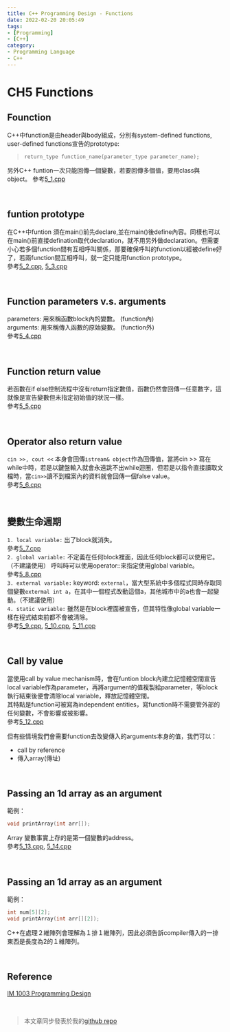 ```yaml
---
title: C++ Programming Design - Functions
date: 2022-02-20 20:05:49
tags:
- [Programming]
- [C++]
category:
- Programming Language
- C++
---
```


# **CH5 Functions**
## **Founction**
C++中function是由header與body組成，分別有system-defined functions, user-defined functions宣告的prototype:   
> `return_type function_name(parameter_type parameter_name);`  

另外C++ funtion一次只能回傳一個變數，若要回傳多個值，要用class與object。
參考[5_1.cpp](https://github.com/Bosh-Kuo/Cplusplus-Programming-Design-2021-Fall/tree/master/Lecture_Code/5.Functions/5_1.cpp)

<!-- more -->

<br>

## **funtion prototype**
在C++中funtion 須在main()前先declare,並在main()後define內容。同樣也可以在main()前直接defination取代declaration，就不用另外做declaration。但需要小心若多個function間有互相呼叫關係，那要確保呼叫的function以經被define好了，若兩function間互相呼叫，就一定只能用function prototype。  
參考[5_2.cpp](https://github.com/Bosh-Kuo/Cplusplus-Programming-Design-2021-Fall/tree/master/Lecture_Code/5.Functions/5_2.cpp), [5_3.cpp](https://github.com/Bosh-Kuo/Cplusplus-Programming-Design-2021-Fall/tree/master/Lecture_Code/5.Functions/5_3.cpp)

<br>

## **Function parameters v.s. arguments**
parameters: 用來稱函數block內的變數。 (function內)   
arguments: 用來稱傳入函數的原始變數。 (function外)  
參考[5_4.cpp](https://github.com/Bosh-Kuo/Cplusplus-Programming-Design-2021-Fall/tree/master/Lecture_Code/5.Functions/5_4.cpp)

<br>

## **Function return value**
若函數在if else控制流程中沒有return指定數值，函數仍然會回傳一任意數字，這就像是宣告變數但未指定初始值的狀況一樣。  
參考[5_5.cpp](https://github.com/Bosh-Kuo/Cplusplus-Programming-Design-2021-Fall/tree/master/Lecture_Code/5.Functions/5_5.cpp) 

<br>

## **Operator also return value**
`cin >>, cout <<` 本身會回傳`istream& object`作為回傳值，當將cin >> 寫在while中時，若是以鍵盤輸入就會永遠跳不出while迴圈，但若是以指令直接讀取文檔時，當`cin>>`讀不到檔案內的資料就會回傳一個false value。  
參考[5_6.cpp](https://github.com/Bosh-Kuo/Cplusplus-Programming-Design-2021-Fall/tree/master/Lecture_Code/5.Functions/5_6.cpp) 

<br>

## **變數生命週期**
`1. local variable:` 出了block就消失。   
參考[5_7.cpp](https://github.com/Bosh-Kuo/Cplusplus-Programming-Design-2021-Fall/tree/master/Lecture_Code/5.Functions/5_7.cpp)   
`2. global variable:` 不定義在任何block裡面，因此任何block都可以使用它。（不建議使用）
呼叫時可以使用operator::來指定使用global variable。  
參考[5_8.cpp](https://github.com/Bosh-Kuo/Cplusplus-Programming-Design-2021-Fall/tree/master/Lecture_Code/5.Functions/5_8.cpp)    
`3. external variable:` keyword: `external`，當大型系統中多個程式同時存取同個變數`extermal int a`，在其中一個程式改動這個a，其他城市中的a也會一起變動。（不建議使用）  
`4. static variable:` 雖然是在block裡面被宣告，但其特性像global variable一樣在程式結束前都不會被清除。  
參考[5_9.cpp](https://github.com/Bosh-Kuo/Cplusplus-Programming-Design-2021-Fall/tree/master/Lecture_Code/5.Functions/5_9.cpp), [5_10.cpp](https://github.com/Bosh-Kuo/Cplusplus-Programming-Design-2021-Fall/tree/master/Lecture_Code/5.Functions/5_10.cpp), [5_11.cpp](https://github.com/Bosh-Kuo/Cplusplus-Programming-Design-2021-Fall/tree/master/Lecture_Code/5.Functions/5_11.cpp)          

<br>

## **Call by value**
當使用call by value mechanism時，會在funtion block內建立記憶體空間宣告local variable作為parameter，再將argument的值複製給parameter，等block執行結束後便會清除local variable，釋放記憶體空間。  
其特點是function可被寫為independent entities，寫function時不需要管外部的任何變數，不會影響或被影響。   
參考[5_12.cpp](https://github.com/Bosh-Kuo/Cplusplus-Programming-Design-2021-Fall/tree/master/Lecture_Code/5.Functions/5_12.cpp)

但有些情境我們會需要function去改變傳入的arguments本身的值，我們可以：
- call by reference
- 傳入array(傳址)

<br>

## **Passing an 1d array as an argument**
範例：
```C++
void printArray(int arr[]);
```
Array 變數事實上存的是第一個變數的address。  
參考[5_13.cpp](https://github.com/Bosh-Kuo/Cplusplus-Programming-Design-2021-Fall/tree/master/Lecture_Code/5.Functions/5_13.cpp), [5_14.cpp](https://github.com/Bosh-Kuo/Cplusplus-Programming-Design-2021-Fall/tree/master/Lecture_Code/5.Functions/5_14.cpp)    

<br>

## **Passing an 1d array as an argument**
範例：
```C++
int num[5][2];
void printArray(int arr[][2]);
```
C++在處理２維陣列會理解為１排１維陣列，因此必須告訴compiler傳入的一排東西是長度為2的１維陣列。 

<br>

## **Reference**
[IM 1003 Programming Design](http://www.im.ntu.edu.tw/~lckung/courses/public/PD/)

<br>

> 本文章同步發表於我的[github repo](https://github.com/Bosh-Kuo/Cplusplus-Programming-Design-2021-Fall/tree/master/Lecture_Code/)
